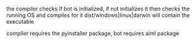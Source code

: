the compiler checks if bot is initialized, if not initializes
it then checks the running OS and compiles for it
dist/windows|linux|darwin will contain the executable

compiler requires the pyinstaller package, bot requires aiml package